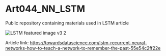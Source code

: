 # Art044_NN_LSTM
Public repository containing materials used in LSTM article

![LSTM featured image v3 2](https://user-images.githubusercontent.com/24861699/152136134-a9ea7a42-c96b-458c-bb10-a80558a3f8e2.png)

Article link: https://towardsdatascience.com/lstm-recurrent-neural-networks-how-to-teach-a-network-to-remember-the-past-55e54c2ff22e
